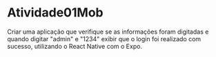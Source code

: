 # Atividade01Mob
Criar uma aplicação que verifique se as informações foram digitadas e quando digitar "admin" e "1234" exibir que o login foi realizado com sucesso, utilizando o React Native com o Expo.
